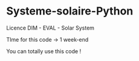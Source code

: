 # Systeme-solaire-Python
Licence DIM - EVAL - Solar System

TIme for this code -> 1 week-end

You can totally use this code ! 
